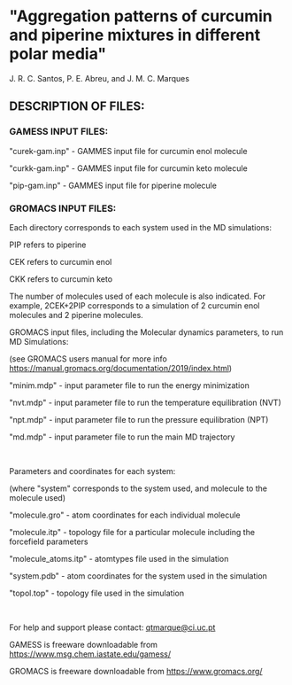# "Aggregation patterns of curcumin and piperine mixtures in different polar media"

J. R. C. Santos, P. E. Abreu, and J. M. C. Marques



## DESCRIPTION OF FILES:



### GAMESS INPUT FILES:
"curek-gam.inp"  - GAMMES input file for curcumin enol molecule

"curkk-gam.inp"  - GAMMES input file for curcumin keto molecule

"pip-gam.inp"    - GAMMES input file for piperine molecule




### GROMACS INPUT FILES:
Each directory corresponds to each system used in the MD simulations:

PIP refers to piperine

CEK refers to curcumin enol

CKK refers to curcumin keto

The number of molecules used of each molecule is also indicated.
For example, 2CEK+2PIP corresponds to a simulation of 2 curcumin enol molecules and 2 piperine molecules.

GROMACS input files, including the Molecular dynamics parameters, to run MD Simulations:

(see GROMACS users manual for more info https://manual.gromacs.org/documentation/2019/index.html)

"minim.mdp" - input parameter file to run the energy minimization

"nvt.mdp"   - input parameter file to run the temperature equilibration (NVT)

"npt.mdp"   - input parameter file to run the pressure equilibration (NPT)

"md.mdp"    - input parameter file to run the main MD trajectory

<br>

Parameters and coordinates for each system:

(where "system" corresponds to the system used, and molecule to the molecule used)

"molecule.gro"       - atom coordinates for each individual molecule

"molecule.itp"       - topology file for a particular molecule including the forcefield parameters 

"molecule_atoms.itp" - atomtypes file used in the simulation

"system.pdb"         - atom coordinates for the system used in the simulation

"topol.top"          - topology file used in the simulation

<br>

For help and support please contact: qtmarque@ci.uc.pt

GAMESS is freeware downloadable from https://www.msg.chem.iastate.edu/gamess/

GROMACS is freeware downloadable from https://www.gromacs.org/
